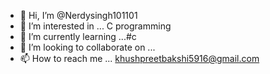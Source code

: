 - 👋 Hi, I’m @Nerdysingh101101
- 👀 I’m interested in ... C programming
- 🌱 I’m currently learning ...#c
- 💞️ I’m looking to collaborate on ...
- 📫 How to reach me ... khushpreetbakshi5916@gmail.com

<!---
Nerdysingh101101/Nerdysingh101101 is a ✨ special ✨ repository because its `README.md` (this file) appears on your GitHub profile.
You can click the Preview link to take a look at your changes.
--->
